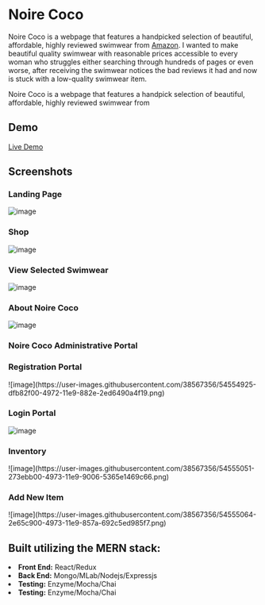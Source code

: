 <h1>Noire Coco</h1>

<p>Noire Coco is a webpage that features a handpicked selection of beautiful, affordable, highly reviewed swimwear from <a href="https://www.amazon.com"/>Amazon</a>. I wanted to make beautiful quality swimwear with reasonable prices accessible to every woman who struggles either searching through hundreds of pages or even worse, after receiving the swimwear notices the bad reviews it had and now is stuck with a low-quality swimwear item. <p>
  
<p>Noire Coco is a webpage that features a handpick selection of beautiful, affordable, highly reviewed swimwear from </p>

<h2>Demo</h2>

<a href="https://heroku.com"/>Live Demo</a>

  

<h2>Screenshots</h2>

<h3> Landing Page</h3>

![image](https://user-images.githubusercontent.com/38567356/54554328-6e2bb100-4971-11e9-88a4-af70052d8dec.png)

<h3>Shop</h3>

![image](https://user-images.githubusercontent.com/38567356/54554387-8996bc00-4971-11e9-8e21-83e6ce3d53ff.png)

<h3>View Selected Swimwear</h3>

![image](https://user-images.githubusercontent.com/38567356/54554638-2a857700-4972-11e9-94ea-b96b1a01d41c.png)

<h3>About Noire Coco</h3>

![image](https://user-images.githubusercontent.com/38567356/54554679-40933780-4972-11e9-808d-c220f71975b4.png)

<h3> Noire Coco Administrative Portal</h3>

<h3> Registration Portal</h3>
![image](https://user-images.githubusercontent.com/38567356/54554925-dfb82f00-4972-11e9-882e-2ed6490a4f19.png)

<h3> Login Portal</h3>

![image](https://user-images.githubusercontent.com/38567356/54554983-ff4f5780-4972-11e9-92c8-dfd50ad12655.png)

<h3> Inventory</h3>
![image](https://user-images.githubusercontent.com/38567356/54555051-273ebb00-4973-11e9-9006-5365e1469c66.png)

<h3> Add New Item</h3>
![image](https://user-images.githubusercontent.com/38567356/54555064-2e65c900-4973-11e9-857a-692c5ed985f7.png)

<h2> Built utilizing the MERN stack:</h2>

<li><strong>Front End:</strong> React/Redux<l/i>
<li><strong>Back End:</strong> Mongo/MLab/Nodejs/Expressjs<l/i>
<li><strong>Testing:</strong> Enzyme/Mocha/Chai<l/i>
<li><strong>Testing:</strong> Enzyme/Mocha/Chai<l/i>

